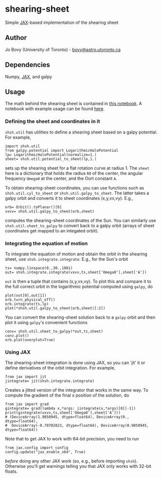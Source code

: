 # shearing-sheet

Simple [JAX](https://github.com/google/jax)-based implementation of the shearing sheet

## Author

Jo Bovy (University of Toronto) - bovy@astro.utoronto.ca

## Dependencies

Numpy, [JAX](https://github.com/google/jax), and galpy

## Usage

The math behind the shearing sheet is contained in [this notebook](nb/shearing-sheet.ipynb). A notebook with example usage can be found [here](nb/shearing-sheet-example.ipynb).

### Defining the sheet and coordinates in it

``shsh.util`` has utilities to define a shearing sheet based on a galpy potential. For example,
```
import shsh.util
from galpy.potential import LogarithmicHaloPotential
lp= LogarithmicHaloPotential(normalize=1.)
sheet= shsh.util.potential_to_sheet(lp,1.)
```
sets up the shearing sheet for a flat rotation curve at radius 1. The ``sheet`` here is a dictionary that holds the radius ``R0`` of the center, the angular frequency ``Omega0`` at the center, and the Oort constant ``A``.

To obtain shearing-sheet coordinates, you can use functions such as ``shsh.util.cyl_to_sheet`` or ``shsh.util.galpy_to_sheet``. The latter takes a galpy orbit and converts it to sheet coordinates (x,y,vx,vy). E.g.,
```
orb= Orbit().toPlanar()[0]
vxvv= shsh.util.galpy_to_sheet(orb,sheet)
```
computes the shearing-sheet coordinates of the Sun. You can similarly use ``shsh.util.sheet_to_galpy`` to convert back to a galpy orbit (arrays of sheet coordinates get mapped to an integated orbit).

### Integrating the equation of motion

To integrate the equation of motion and obtain the orbit in the shearing sheet, use ``shsh.integrate.integrate``. E.g., for the Sun's orbit
```
ts= numpy.linspace(0.,30.,1001)
out= shsh.integrate.integrate(vxvv,ts,sheet['Omega0'],sheet['A'])
```
``out`` is then a tuple that contains (x,y,vx,vy). To plot this and compare it to the full correct orbit in the logarithmic potential computed using ``galpy``, do
```
plot(out[0],out[1])
orb.turn_physical_off()
orb.integrate(ts,lp)
plot(*shsh.util.galpy_to_sheet(orb,sheet)[:2])
```
You can convert the shearing-sheet solution back to a ``galpy`` orbit and then plot it using ``galpy``'s convenient functions
```
conv= shsh.util.sheet_to_galpy(*out,ts,sheet)
conv.plot()
orb.plot(overplot=True)
```

### Using JAX

The shearing-sheet integration is done using JAX, so you can 'jit' it or define derivatives of the orbit integration. For example,
```
from jax import jit
jintegrate= jit(shsh.integrate.integrate)
```
Creates a jitted version of the integrator that works in the same way. To compute the gradient of the final x position of the solution, do
```
from jax import grad
gintegrate= grad(lambda x,*args: jintegrate(x,*args)[0][-1])
print(gintegrate(vxvv,ts,sheet['Omega0'],sheet['A']))
# (DeviceArray(1.9850945, dtype=float64), DeviceArray(0., dtype=float64),
#  DeviceArray(-0.70702823, dtype=float64), DeviceArray(0.9850945, dtype=float64))
```

Note that to get JAX to work with 64-bit precision, you need to run
```
from jax.config import config
config.update("jax_enable_x64", True)
```
*before* doing any other JAX work (so, e.g., before importing ``shsh``). Otherwise you'll get warnings telling you that JAX only works with 32-bit floats.
